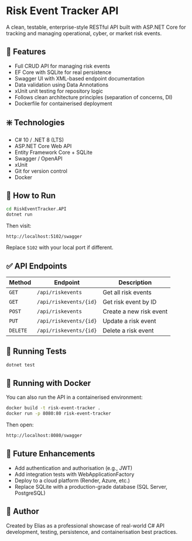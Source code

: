 # Risk Event Tracker API

A clean, testable, enterprise-style RESTful API built with ASP.NET Core for tracking and managing operational, cyber, or market risk events.

## 🔧 Features

- Full CRUD API for managing risk events
- EF Core with SQLite for real persistence
- Swagger UI with XML-based endpoint documentation
- Data validation using Data Annotations
- xUnit unit testing for repository logic
- Follows clean architecture principles (separation of concerns, DI)
- Dockerfile for containerised deployment

## ❇️ Technologies

- C# 10 / .NET 8 (LTS)
- ASP.NET Core Web API
- Entity Framework Core + SQLite
- Swagger / OpenAPI
- xUnit
- Git for version control
- Docker

## 🚀 How to Run

```bash
cd RiskEventTracker.API
dotnet run
```

Then visit:

```
http://localhost:5102/swagger
```

Replace `5102` with your local port if different.

## ✅ API Endpoints

| Method | Endpoint | Description |
|--------|----------|-------------|
| `GET` | `/api/riskevents` | Get all risk events |
| `GET` | `/api/riskevents/{id}` | Get risk event by ID |
| `POST` | `/api/riskevents` | Create a new risk event |
| `PUT` | `/api/riskevents/{id}` | Update a risk event |
| `DELETE` | `/api/riskevents/{id}` | Delete a risk event |

## 🧪 Running Tests

```bash
dotnet test
```

## 🐳 Running with Docker
You can also run the API in a containerised environment:

```bash
docker build -t risk-event-tracker .
docker run -p 8080:80 risk-event-tracker
```

Then open:

```bash
http://localhost:8080/swagger
```

## 📝 Future Enhancements

- Add authentication and authorisation (e.g., JWT)
- Add integration tests with WebApplicationFactory
- Deploy to a cloud platform (Render, Azure, etc.)
- Replace SQLite with a production-grade database (SQL Server, PostgreSQL)

## 👤 Author

Created by Elias as a professional showcase of real-world C# API development, testing, persistence, and containerisation best practices.